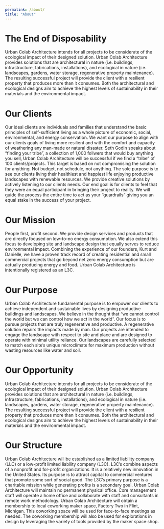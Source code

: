 ```yaml
---
permalink: /about/
title: "About"
---
```


# The End of Disposability 
Urban Colab Architecture intends for all projects to be considerate of the ecological impact of their designed solution. Urban Colab Architecture provides solutions that are architectural in nature (i.e. buildings, infrastructure, fabrications, installations), and ecological in nature (i.e. landscapes, gardens, water storage, regenerative property maintenance). The resulting successful project will provide the client with a resilient property that produces more than it consumes. Both the architectural and ecological designs aim to achieve the highest levels of sustainability in their materials and the environmental impact.
# Our Clients
Our ideal clients are individuals and families that understand the basic principles of self-sufficient living as a whole picture of economic, social, environmental, and energy conservation. We want our purpose to align with our clients goals of living more resilient and with the comfort and capacity of weathering any man-made or natural disaster. Seth Godin speaks about “finding your tribe”, a collection of 1,000 follwers that would buy anything you sell, Urban Colab Architecture will be successful if we find a “tribe” of 100 clients/projects. This target is based on not compromising the solution for anything. Not budget, not schedule, not anything. The sole purpose is to see our clients living their healthiest and happiest life enjoying productive landscapes with renewable resources. 
We provide creative solutions by actively listening to our clients needs. Our end goal is for clients to feel that they were an equal participant in bringing their project to reality. We will guide the process the entire time to act as your “guardrails” giving you an equal stake in the success of your project.
# Our Mission
People first, profit second. We provide design services and products that are directly focused on low-to-no energy consumption. We also extend this focus to developing site and landscape design that equally serves to reduce environmental impact. Combining the experience of our founders, Kurt and Danielle, we have a proven track record of creating residential and small commercial projects that go beyond net zero energy consumption but are actually producing energy and food. Urban Colab Architecture is intentionally registered as an L3C.
# Our Purpose
Urban Colab Architecture fundamental purpose is to empower our clients to achieve independent and sustainable lives by designing productive buildings and landscapes. We believe in the thought that “we cannot control the world but we can control how we act in the world”. Our focus is to pursue projects that are truly regenerative and productive. A regenerative solution repairs the impacts made by man. Our projects are intended to engage the landscape with respect to site and place and are designed to operate with minimal utility reliance. Our landscapes are carefully selected to match each site’s unique microclimate for maximum production without wasting resources like water and soil.
# Our Opportunity
Urban Colab Architecture intends for all projects to be considerate of the ecological impact of their designed solution. Urban Colab Architecture provides solutions that are architectural in nature (i.e. buildings, infrastructure, fabrications, installations), and ecological in nature (i.e. landscapes, gardens, water storage, regenerative property maintenance). The resulting successful project will provide the client with a resilient property that produces more than it consumes. Both the architectural and ecological designs aim to achieve the highest levels of sustainability in their materials and the environmental impact.
# Our Structure
Urban Colab Architecture will be established as a limited liability company (LLC) or a low-profit limited liability company (L3C). L3C’s combine aspects of a nonprofit and for-profit organizations. It is a relatively new innovation in the United States. Its purpose is to attract capital to commercial ventures that promote some sort of social good. The L3C’s primary purpose is a charitable mission while generating profits is a secondary goal.
Urban Colab Architecture will maintain no permanent physical office. Core management staff will operate a home office and collaborate with staff and consultants in remote work methodology. Urban Colab Architecture will obtain a membership to local coworking maker space, Factory Two in Flint, Michigan. This coworking space will be used for face-to-face meetings as needed. The coworking membership will also be used for explorations in design by leveraging the variety of tools provided by the maker space shop.
